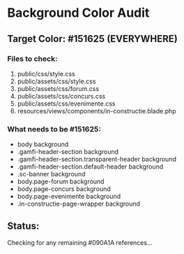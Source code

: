 # Background Color Audit

## Target Color: #151625 (EVERYWHERE)

### Files to check:
1. public/css/style.css
2. public/assets/css/style.css
3. public/assets/css/forum.css
4. public/assets/css/concurs.css
5. public/assets/css/evenimente.css
6. resources/views/components/in-constructie.blade.php

### What needs to be #151625:
- body background
- .gamfi-header-section background
- .gamfi-header-section.transparent-header background
- .gamfi-header-section.default-header background
- .sc-banner background
- body.page-forum background
- body.page-concurs background
- body.page-evenimente background
- .in-constructie-page-wrapper background

## Status:
Checking for any remaining #090A1A references...

